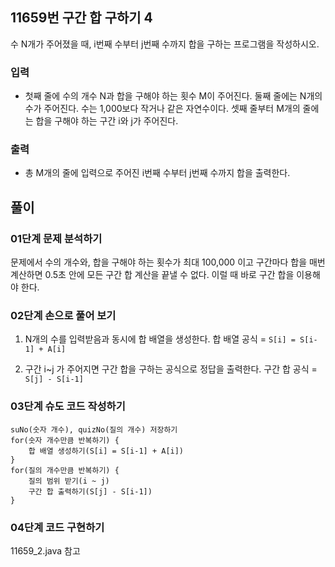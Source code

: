 ## 11659번 구간 합 구하기 4
수 N개가 주어졌을 때, i번째 수부터 j번째 수까지 합을 구하는 프로그램을 작성하시오.

### 입력
- 첫째 줄에 수의 개수 N과 합을 구해야 하는 횟수 M이 주어진다. 둘째 줄에는 N개의 수가 주어진다. 수는 1,000보다 작거나 같은 자연수이다. 셋째 줄부터 M개의 줄에는 합을 구해야 하는 구간 i와 j가 주어진다.

### 출력
- 총 M개의 줄에 입력으로 주어진 i번째 수부터 j번째 수까지 합을 출력한다.

## 풀이
### 01단계 문제 분석하기
문제에서 수의 개수와, 합을 구해야 하는 횟수가 최대 100,000 이고 구간마다 합을 매번 계산하면 0.5초 안에 모든 구간 합 계산을 끝낼 수 없다. 이럴 때 바로 구간 합을 이용해야 한다. 

### 02단계 손으로 풀어 보기
1. N개의 수를 입력받음과 동시에 합 배열을 생성한다. 
합 배열 공식 = `S[i] = S[i-1] + A[i]`

2. 구간 i~j 가 주어지면 구간 합을 구하는 공식으로 정답을 출력한다. 
구간 합 공식 = `S[j] - S[i-1]`

### 03단계 슈도 코드 작성하기
```
suNo(숫자 개수), quizNo(질의 개수) 저장하기 
for(숫자 개수만큼 반복하기) {
    합 배열 생성하기(S[i] = S[i-1] + A[i])
}
for(질의 개수만큼 반복하기) {
    질의 범위 받기(i ~ j)
    구간 합 출력하기(S[j] - S[i-1])
}
```

### 04단계 코드 구현하기
11659_2.java 참고